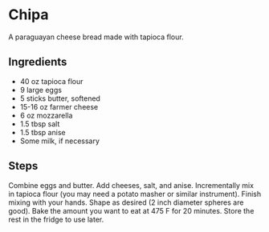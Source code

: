 # Chipa
A paraguayan cheese bread made with tapioca flour.

## Ingredients
- 40 oz tapioca flour
- 9 large eggs
- 5 sticks butter, softened
- 15-16 oz farmer cheese
- 6 oz mozzarella
- 1.5 tbsp salt
- 1.5 tbsp anise
- Some milk, if necessary

## Steps
Combine eggs and butter. Add cheeses, salt, and anise. Incrementally mix in tapioca flour
(you may need a potato masher or similar instrument). Finish mixing with your hands.
Shape as desired (2 inch diameter spheres are good). Bake the amount you want to eat at 475 F
for 20 minutes. Store the rest in the fridge to use later.
